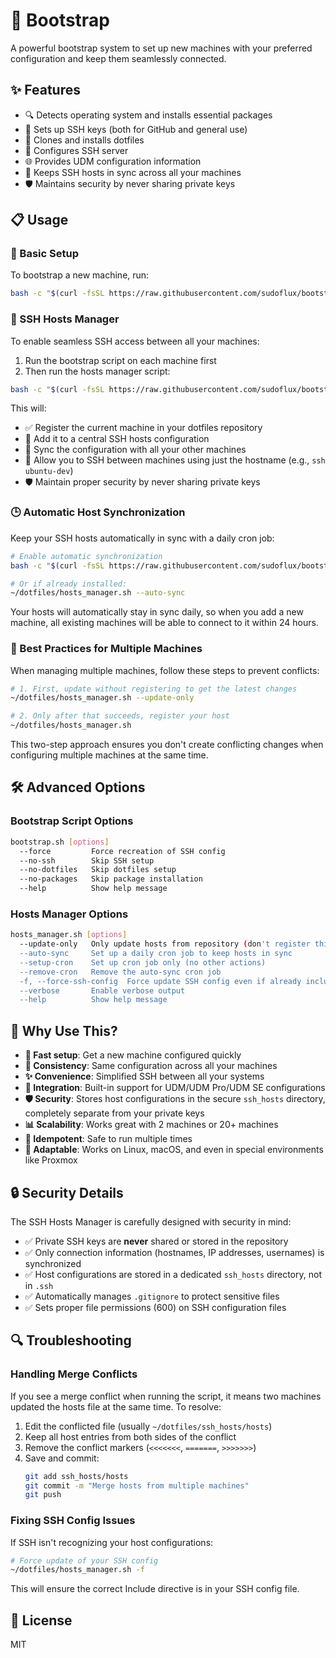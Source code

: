 # 🚀 Bootstrap

A powerful bootstrap system to set up new machines with your preferred configuration and keep them seamlessly connected.

## ✨ Features

- 🔍 Detects operating system and installs essential packages
- 🔑 Sets up SSH keys (both for GitHub and general use)
- 📂 Clones and installs dotfiles
- 🔌 Configures SSH server
- 🌐 Provides UDM configuration information
- 🔄 Keeps SSH hosts in sync across all your machines
- 🛡️ Maintains security by never sharing private keys

## 📋 Usage

### 🚀 Basic Setup

To bootstrap a new machine, run:

```bash
bash -c "$(curl -fsSL https://raw.githubusercontent.com/sudoflux/bootstrap/main/bootstrap.sh)"
```

### 🔄 SSH Hosts Manager

To enable seamless SSH access between all your machines:

1. Run the bootstrap script on each machine first
2. Then run the hosts manager script:

```bash
bash -c "$(curl -fsSL https://raw.githubusercontent.com/sudoflux/bootstrap/main/hosts_manager.sh)"
```

This will:
- ✅ Register the current machine in your dotfiles repository
- 📝 Add it to a central SSH hosts configuration
- 🔄 Sync the configuration with all your other machines
- 🔑 Allow you to SSH between machines using just the hostname (e.g., `ssh ubuntu-dev`)
- 🛡️ Maintain proper security by never sharing private keys

### 🕒 Automatic Host Synchronization

Keep your SSH hosts automatically in sync with a daily cron job:

```bash
# Enable automatic synchronization
bash -c "$(curl -fsSL https://raw.githubusercontent.com/sudoflux/bootstrap/main/hosts_manager.sh)" -- --auto-sync

# Or if already installed:
~/dotfiles/hosts_manager.sh --auto-sync
```

Your hosts will automatically stay in sync daily, so when you add a new machine, all existing machines will be able to connect to it within 24 hours.

### 🔄 Best Practices for Multiple Machines

When managing multiple machines, follow these steps to prevent conflicts:

```bash
# 1. First, update without registering to get the latest changes
~/dotfiles/hosts_manager.sh --update-only

# 2. Only after that succeeds, register your host
~/dotfiles/hosts_manager.sh
```

This two-step approach ensures you don't create conflicting changes when configuring multiple machines at the same time.

## 🛠 Advanced Options

### Bootstrap Script Options

```bash
bootstrap.sh [options]
  --force         Force recreation of SSH config
  --no-ssh        Skip SSH setup
  --no-dotfiles   Skip dotfiles setup
  --no-packages   Skip package installation
  --help          Show help message
```

### Hosts Manager Options

```bash
hosts_manager.sh [options]
  --update-only   Only update hosts from repository (don't register this host)
  --auto-sync     Set up a daily cron job to keep hosts in sync
  --setup-cron    Set up cron job only (no other actions)
  --remove-cron   Remove the auto-sync cron job
  -f, --force-ssh-config  Force update SSH config even if already included
  --verbose       Enable verbose output
  --help          Show help message
```

## 🤔 Why Use This?

- **🚀 Fast setup**: Get a new machine configured quickly
- **🔄 Consistency**: Same configuration across all your machines
- **✨ Convenience**: Simplified SSH between all your systems
- **🔌 Integration**: Built-in support for UDM/UDM Pro/UDM SE configurations
- **🛡️ Security**: Stores host configurations in the secure `ssh_hosts` directory, completely separate from your private keys
- **📊 Scalability**: Works great with 2 machines or 20+ machines
- **🔁 Idempotent**: Safe to run multiple times
- **🧰 Adaptable**: Works on Linux, macOS, and even in special environments like Proxmox

## 🔒 Security Details

The SSH Hosts Manager is carefully designed with security in mind:

- ✅ Private SSH keys are **never** shared or stored in the repository
- ✅ Only connection information (hostnames, IP addresses, usernames) is synchronized
- ✅ Host configurations are stored in a dedicated `ssh_hosts` directory, not in `.ssh`
- ✅ Automatically manages `.gitignore` to protect sensitive files 
- ✅ Sets proper file permissions (600) on SSH configuration files

## 🔍 Troubleshooting

### Handling Merge Conflicts

If you see a merge conflict when running the script, it means two machines updated the hosts file at the same time. To resolve:

1. Edit the conflicted file (usually `~/dotfiles/ssh_hosts/hosts`)
2. Keep all host entries from both sides of the conflict
3. Remove the conflict markers (`<<<<<<<`, `=======`, `>>>>>>>`)
4. Save and commit:
   ```bash
   git add ssh_hosts/hosts
   git commit -m "Merge hosts from multiple machines"
   git push
   ```

### Fixing SSH Config Issues

If SSH isn't recognizing your host configurations:

```bash
# Force update of your SSH config
~/dotfiles/hosts_manager.sh -f
```

This will ensure the correct Include directive is in your SSH config file.

## 📝 License

MIT